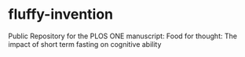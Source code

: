 # fluffy-invention
Public Repository for the PLOS ONE manuscript: Food for thought: The impact of short term fasting on cognitive ability
